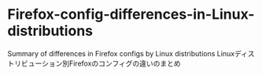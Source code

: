 # Firefox-config-differences-in-Linux-distributions
Summary of differences in Firefox configs by Linux distributions Linuxディストリビューション別Firefoxのコンフィグの違いのまとめ
